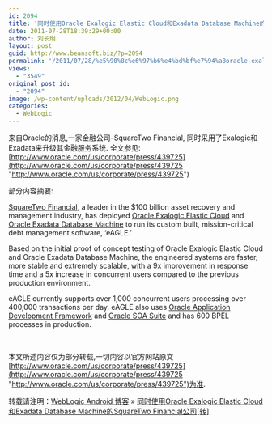```yaml
---
id: 2094
title: '同时使用Oracle Exalogic Elastic Cloud和Exadata Database Machine的SquareTwo Financial公司[转]'
date: 2011-07-28T18:39:29+00:00
author: 刘长炯
layout: post
guid: http://www.beansoft.biz/?p=2094
permalink: '/2011/07/28/%e5%90%8c%e6%97%b6%e4%bd%bf%e7%94%a8oracle-exalogic-elastic-cloud%e5%92%8cexadata-database-machine%e7%9a%84squaretwo-financial%e5%85%ac%e5%8f%b8%e8%bd%ac/'
views:
  - "3549"
original_post_id:
  - "2094"
image: /wp-content/uploads/2012/04/WebLogic.png
categories:
  - WebLogic
---
```

来自Oracle的消息,一家金融公司&#8211;SquareTwo Financial, 同时采用了Exalogic和Exadata来升级其金融服务系统. 全文参见: [http://www.oracle.com/us/corporate/press/439725](http://www.oracle.com/us/corporate/press/439725 "http://www.oracle.com/us/corporate/press/439725")

部分内容摘要:

[SquareTwo Financial](http://www.squaretwofinancial.com/), a leader in the $100 billion asset recovery and management industry, has deployed [Oracle Exalogic Elastic Cloud](http://www.oracle.com/exalogic) and [Oracle Exadata Database Machine](http://www.oracle.com/us/products/database/database-machine/index.html) to run its custom built, mission-critical debt management software, ‘eAGLE.’

Based on the initial proof of concept testing of Oracle Exalogic Elastic Cloud and Oracle Exadata Database Machine, the engineered systems are faster, more stable and extremely scalable, with a 9x improvement in response time and a 5x increase in concurrent users compared to the previous production environment.

eAGLE currently supports over 1,000 concurrent users processing over 400,000 transactions per day. eAGLE also uses [Oracle Application Development Framework](http://www.oracle.com/technetwork/developer-tools/adf/overview/index.html) and [Oracle SOA Suite](http://www.oracle.com/us/technologies/soa/soa-suite-066466.html) and has 600 BPEL processes in production.

&#160;

本文所述内容仅为部分转载,一切内容以官方网站原文[http://www.oracle.com/us/corporate/press/439725](http://www.oracle.com/us/corporate/press/439725 "http://www.oracle.com/us/corporate/press/439725")为准.

转载请注明：[WebLogic Android 博客](http://www.beansoft.biz) &raquo; [同时使用Oracle Exalogic Elastic Cloud和Exadata Database Machine的SquareTwo Financial公司[转]](http://www.beansoft.biz/2011/07/28/%e5%90%8c%e6%97%b6%e4%bd%bf%e7%94%a8oracle-exalogic-elastic-cloud%e5%92%8cexadata-database-machine%e7%9a%84squaretwo-financial%e5%85%ac%e5%8f%b8%e8%bd%ac/)
